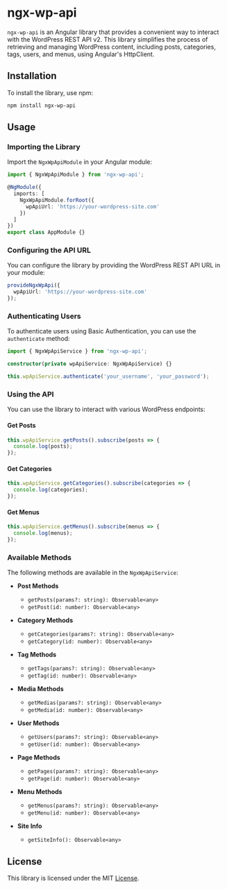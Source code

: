 # ngx-wp-api

`ngx-wp-api` is an Angular library that provides a convenient way to interact with the WordPress REST API v2. This library simplifies the process of retrieving and managing WordPress content, including posts, categories, tags, users, and menus, using Angular's HttpClient.

## Installation

To install the library, use npm:

```bash
npm install ngx-wp-api
```

## Usage

### Importing the Library

Import the `NgxWpApiModule` in your Angular module:

```typescript
import { NgxWpApiModule } from 'ngx-wp-api';

@NgModule({
  imports: [
    NgxWpApiModule.forRoot({
      wpApiUrl: 'https://your-wordpress-site.com'
    })
  ]
})
export class AppModule {}
```

### Configuring the API URL

You can configure the library by providing the WordPress REST API URL in your module:

```typescript
provideNgxWpApi({
  wpApiUrl: 'https://your-wordpress-site.com'
});
```

### Authenticating Users

To authenticate users using Basic Authentication, you can use the `authenticate` method:

```typescript
import { NgxWpApiService } from 'ngx-wp-api';

constructor(private wpApiService: NgxWpApiService) {}

this.wpApiService.authenticate('your_username', 'your_password');
```

### Using the API

You can use the library to interact with various WordPress endpoints:

#### Get Posts

```typescript
this.wpApiService.getPosts().subscribe(posts => {
  console.log(posts);
});
```

#### Get Categories

```typescript
this.wpApiService.getCategories().subscribe(categories => {
  console.log(categories);
});
```

#### Get Menus

```typescript
this.wpApiService.getMenus().subscribe(menus => {
  console.log(menus);
});
```

### Available Methods

The following methods are available in the `NgxWpApiService`:

- **Post Methods**
  - `getPosts(params?: string): Observable<any>`
  - `getPost(id: number): Observable<any>`

- **Category Methods**
  - `getCategories(params?: string): Observable<any>`
  - `getCategory(id: number): Observable<any>`

- **Tag Methods**
  - `getTags(params?: string): Observable<any>`
  - `getTag(id: number): Observable<any>`

- **Media Methods**
  - `getMedias(params?: string): Observable<any>`
  - `getMedia(id: number): Observable<any>`

- **User Methods**
  - `getUsers(params?: string): Observable<any>`
  - `getUser(id: number): Observable<any>`

- **Page Methods**
  - `getPages(params?: string): Observable<any>`
  - `getPage(id: number): Observable<any>`

- **Menu Methods**
  - `getMenus(params?: string): Observable<any>`
  - `getMenu(id: number): Observable<any>`

- **Site Info**
  - `getSiteInfo(): Observable<any>`

## License

This library is licensed under the MIT [License](./LICENSE).

